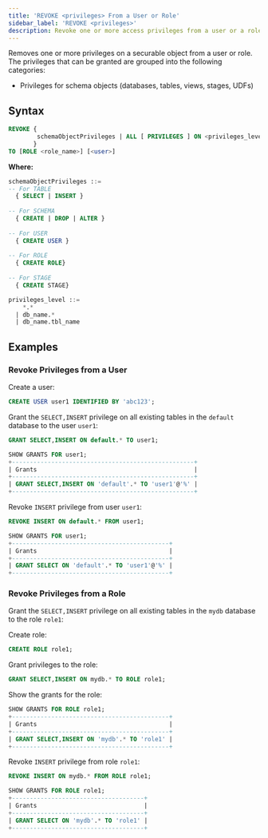 ```yaml
---
title: 'REVOKE <privileges> From a User or Role'
sidebar_label: 'REVOKE <privileges>'
description: Revoke one or more access privileges from a user or a role.
---
```


Removes one or more privileges on a securable object from a user or role. The privileges that can be granted are grouped into the following categories:
* Privileges for schema objects (databases, tables, views, stages, UDFs)

## Syntax

```sql
REVOKE { 
        schemaObjectPrivileges | ALL [ PRIVILEGES ] ON <privileges_level>
       }
TO [ROLE <role_name>] [<user>]
```

**Where:**

```sql
schemaObjectPrivileges ::=
-- For TABLE
  { SELECT | INSERT }
  
-- For SCHEMA
  { CREATE | DROP | ALTER }
  
-- For USER
  { CREATE USER }
  
-- For ROLE
  { CREATE ROLE}
  
-- For STAGE
  { CREATE STAGE}
```

```sql
privileges_level ::=
    *.*
  | db_name.*
  | db_name.tbl_name
```

## Examples

### Revoke Privileges from a User


Create a user:
```sql
CREATE USER user1 IDENTIFIED BY 'abc123';
```

Grant the `SELECT,INSERT` privilege on all existing tables in the `default` database to the user `user1`:
 
```sql
GRANT SELECT,INSERT ON default.* TO user1;
```
```sql
SHOW GRANTS FOR user1;
+---------------------------------------------------+
| Grants                                            |
+---------------------------------------------------+
| GRANT SELECT,INSERT ON 'default'.* TO 'user1'@'%' |
+---------------------------------------------------+
```

Revoke `INSERT` privilege from user `user1`:
```sql
REVOKE INSERT ON default.* FROM user1;
```

```sql
SHOW GRANTS FOR user1;
+--------------------------------------------+
| Grants                                     |
+--------------------------------------------+
| GRANT SELECT ON 'default'.* TO 'user1'@'%' |
+--------------------------------------------+
```

### Revoke Privileges from a Role

Grant the `SELECT,INSERT` privilege on all existing tables in the `mydb` database to the role `role1`:

Create role:
```sql
CREATE ROLE role1;
```

Grant privileges to the role:
```sql
GRANT SELECT,INSERT ON mydb.* TO ROLE role1;
```

Show the grants for the role:
```sql
SHOW GRANTS FOR ROLE role1;
+--------------------------------------------+
| Grants                                     |
+--------------------------------------------+
| GRANT SELECT,INSERT ON 'mydb'.* TO 'role1' |
+--------------------------------------------+
```

Revoke `INSERT` privilege from role `role1`:
```sql
REVOKE INSERT ON mydb.* FROM ROLE role1;
```

```sql
SHOW GRANTS FOR ROLE role1;
+-------------------------------------+
| Grants                              |
+-------------------------------------+
| GRANT SELECT ON 'mydb'.* TO 'role1' |
+-------------------------------------+
```
